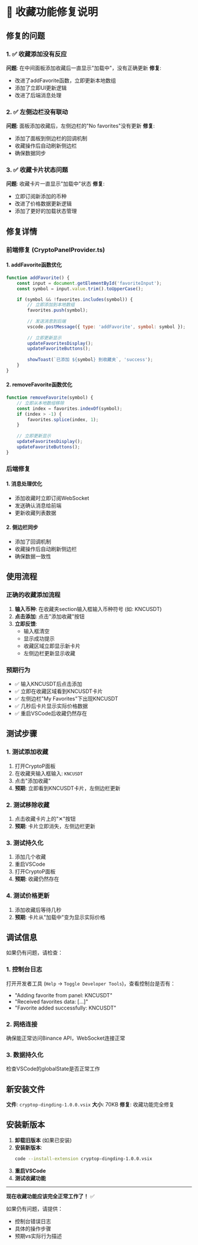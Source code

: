 # 🔧 收藏功能修复说明

## 修复的问题

### 1. ✅ 收藏添加没有反应
**问题**: 在中间面板添加收藏后一直显示"加载中"，没有正确更新
**修复**: 
- 改进了addFavorite函数，立即更新本地数组
- 添加了立即UI更新逻辑
- 改进了后端消息处理

### 2. ✅ 左侧边栏没有联动
**问题**: 面板添加收藏后，左侧边栏的"No favorites"没有更新
**修复**:
- 添加了面板到侧边栏的回调机制
- 收藏操作后自动刷新侧边栏
- 确保数据同步

### 3. ✅ 收藏卡片状态问题
**问题**: 收藏卡片一直显示"加载中"状态
**修复**:
- 立即订阅新添加的币种
- 改进了价格数据更新逻辑
- 添加了更好的加载状态管理

## 修复详情

### 前端修复 (CryptoPanelProvider.ts)

#### 1. addFavorite函数优化
```javascript
function addFavorite() {
    const input = document.getElementById('favoriteInput');
    const symbol = input.value.trim().toUpperCase();

    if (symbol && !favorites.includes(symbol)) {
        // 立即添加到本地数组
        favorites.push(symbol);
        
        // 发送消息到后端
        vscode.postMessage({ type: 'addFavorite', symbol: symbol });
        
        // 立即更新显示
        updateFavoritesDisplay();
        updateFavoriteButtons();
        
        showToast(`已添加 ${symbol} 到收藏夹`, 'success');
    }
}
```

#### 2. removeFavorite函数优化
```javascript
function removeFavorite(symbol) {
    // 立即从本地数组移除
    const index = favorites.indexOf(symbol);
    if (index > -1) {
        favorites.splice(index, 1);
    }
    
    // 立即更新显示
    updateFavoritesDisplay();
    updateFavoriteButtons();
}
```

### 后端修复

#### 1. 消息处理优化
- 添加收藏时立即订阅WebSocket
- 发送确认消息给前端
- 更新收藏列表数据

#### 2. 侧边栏同步
- 添加了回调机制
- 收藏操作后自动刷新侧边栏
- 确保数据一致性

## 使用流程

### 正确的收藏添加流程
1. **输入币种**: 在收藏夹section输入框输入币种符号 (如: KNCUSDT)
2. **点击添加**: 点击"添加收藏"按钮
3. **立即反馈**: 
   - 输入框清空
   - 显示成功提示
   - 收藏区域立即显示新卡片
   - 左侧边栏更新显示收藏

### 预期行为
- ✅ 输入KNCUSDT后点击添加
- ✅ 立即在收藏区域看到KNCUSDT卡片
- ✅ 左侧边栏"My Favorites"下出现KNCUSDT
- ✅ 几秒后卡片显示实际价格数据
- ✅ 重启VSCode后收藏仍然存在

## 测试步骤

### 1. 测试添加收藏
1. 打开CryptoP面板
2. 在收藏夹输入框输入: `KNCUSDT`
3. 点击"添加收藏"
4. **预期**: 立即看到KNCUSDT卡片，左侧边栏更新

### 2. 测试移除收藏
1. 点击收藏卡片上的"✕"按钮
2. **预期**: 卡片立即消失，左侧边栏更新

### 3. 测试持久化
1. 添加几个收藏
2. 重启VSCode
3. 打开CryptoP面板
4. **预期**: 收藏仍然存在

### 4. 测试价格更新
1. 添加收藏后等待几秒
2. **预期**: 卡片从"加载中"变为显示实际价格

## 调试信息

如果仍有问题，请检查：

### 1. 控制台日志
打开开发者工具 (`Help` → `Toggle Developer Tools`)，查看控制台是否有：
- "Adding favorite from panel: KNCUSDT"
- "Received favorites data: [...]"
- "Favorite added successfully: KNCUSDT"

### 2. 网络连接
确保能正常访问Binance API，WebSocket连接正常

### 3. 数据持久化
检查VSCode的globalState是否正常工作

## 新安装文件

**文件**: `cryptop-dingding-1.0.0.vsix`
**大小**: 70KB
**修复**: 收藏功能完全修复

## 安装新版本

1. **卸载旧版本** (如果已安装)
2. **安装新版本**:
   ```bash
   code --install-extension cryptop-dingding-1.0.0.vsix
   ```
3. **重启VSCode**
4. **测试收藏功能**

---

**现在收藏功能应该完全正常工作了！** ✅

如果仍有问题，请提供：
- 控制台错误日志
- 具体的操作步骤
- 预期vs实际行为描述
